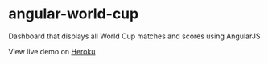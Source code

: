 angular-world-cup
=================

Dashboard that displays all World Cup matches and scores using AngularJS

View live demo on [Heroku](http://angular-world-cup.herokuapp.com/)